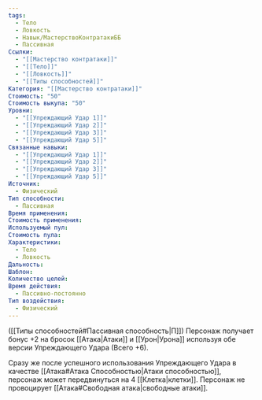 ```yaml
---
tags:
  - Тело
  - Ловкость
  - Навык/МастерствоКонтратакиББ
  - Пассивная
Ссылки:
  - "[[Мастерство контратаки]]"
  - "[[Тело]]"
  - "[[Ловкость]]"
  - "[[Типы способностей]]"
Категория: "[[Мастерство контратаки]]"
Стоимость: "50"
Стоимость выкупа: "50"
Уровни:
  - "[[Упреждающий Удар 1]]"
  - "[[Упреждающий Удар 2]]"
  - "[[Упреждающий Удар 3]]"
  - "[[Упреждающий Удар 5]]"
Связанные навыки:
  - "[[Упреждающий Удар 1]]"
  - "[[Упреждающий Удар 2]]"
  - "[[Упреждающий Удар 3]]"
  - "[[Упреждающий Удар 5]]"
Источник:
  - Физический
Тип способности:
  - Пассивная
Время применения: 
Стоимость применения: 
Используемый пул: 
Стоимость пула: 
Характеристики:
  - Тело
  - Ловкость
Дальность: 
Шаблон: 
Количество целей: 
Время действия:
  - Пассивно-постоянно
Тип воздействия:
  - Физический
---
```

([[Типы способностей#Пассивная способность|П]]) Персонаж получает бонус +2 на бросок [[Атака|Атаки]] и [[Урон|Урона]] используя обе версии Упреждающего Удара (Всего +6).

Сразу же после успешного использования Упреждающего Удара в качестве [[Атака#Атака Способностью|Атаки способностью]], персонаж может передвинуться на 4 [[Клетка|клетки]]. Персонаж не провоцирует [[Атака#Свободная атака|свободные атаки]].

